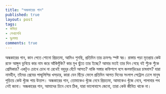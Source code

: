 ```yaml
---
title: "অন্ধকারের গান"
published: true
layout: post
tags:
- কবিতা
- লেখালেখি
- দুঃসময়
comments: true
---
```

অন্ধকারের গান, কান পেতে শোনো প্রিয়তমা,
আমিও শুনছি, প্রতিদিন তার ক্রমশঃ স্পষ্ট স্বর।
রাস্তায় পড়া মৃতপ্রায় কেউ রক্তে আঙ্গুল ডুবিয়ে
কার নাম করে আঁকিবুঁকি? কার মুখ ছুঁতে তার ইচ্ছে?
আমার মতই তার দিন গেছে বই শুঁকে শুঁকে প্রেমিকার?
একটুও চোখে চোখ না রেখেই বহুদূর হেঁটে আসত?
নাকি সস্তার কফিশপে বসে জলফড়িঙের চাষবাস?
যারা নামহীন, তাঁদের প্রেমের পান্ডুলিপির খসড়ার,
কারা যেন ছিঁড়ে ফেলে প্রতিদিন আগত দিনের সংলাপ
পেট্রোল ঢেলে মানুষ পুড়িয়ে কেউ খুঁজে পায় উত্তাপ।
অন্ধকারের গান, তোমাকেও খুঁজে নেবে প্রিয়তমা,
আমাকেও খুঁজে নেবে, পালাবার পথ নেই জানা।
অন্ধকারের গান, আমাদের চিনে নেবে ঠিক,
যারা ভালোবাসে জেনো, তারা কেউ জীবিত থাকে না।